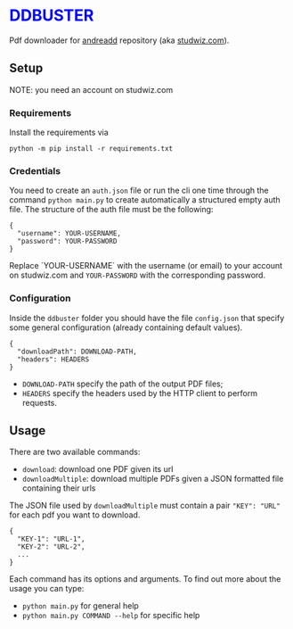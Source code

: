 # <span style="color: blue;">DDBUSTER</span>
Pdf downloader for [andreadd](https://www.andreadd.it) repository (aka [studwiz.com](https://www.studwiz.com)).

## Setup
NOTE: you need an account on studwiz.com

### Requirements
Install the requirements via
```
python -m pip install -r requirements.txt
```

### Credentials
You need to create an `auth.json` file or run the cli one time through the command `python main.py` to create automatically a structured empty auth file.
The structure of the auth file must be the following:
```
{
  "username": YOUR-USERNAME,
  "password": YOUR-PASSWORD
}
```
Replace ´YOUR-USERNAME´ with the username (or email) to your account on studwiz.com and `YOUR-PASSWORD` with the corresponding password.

### Configuration
Inside the `ddbuster` folder you should have the file `config.json` that specify some general configuration (already containing default values).
```
{
  "downloadPath": DOWNLOAD-PATH,
  "headers": HEADERS
}
```
* `DOWNLOAD-PATH` specify the path of the output PDF files;
* `HEADERS` specify the headers used by the HTTP client to perform requests.

## Usage
There are two available commands:
* `download`: download one PDF given its url
* `downloadMultiple`: download multiple PDFs given a JSON formatted file containing their urls

The JSON file used by `downloadMultiple` must contain a pair `"KEY": "URL"` for each pdf you want to download.
```
{
  "KEY-1": "URL-1",
  "KEY-2": "URL-2",
  ...
}
```

Each command has its options and arguments. To find out more about the usage you can type:
* `python main.py` for general help
* `python main.py COMMAND --help` for specific help
